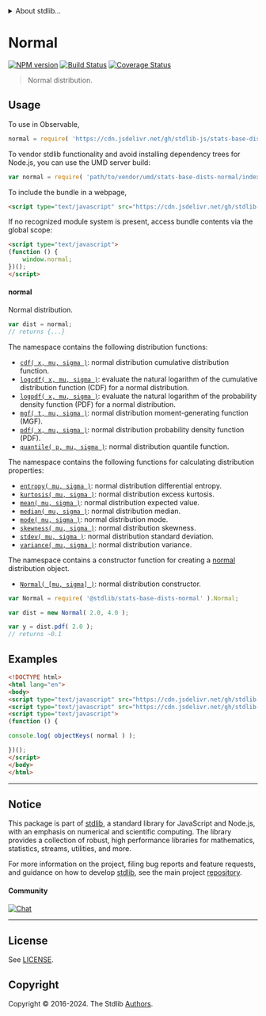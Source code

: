 <!--

@license Apache-2.0

Copyright (c) 2018 The Stdlib Authors.

Licensed under the Apache License, Version 2.0 (the "License");
you may not use this file except in compliance with the License.
You may obtain a copy of the License at

   http://www.apache.org/licenses/LICENSE-2.0

Unless required by applicable law or agreed to in writing, software
distributed under the License is distributed on an "AS IS" BASIS,
WITHOUT WARRANTIES OR CONDITIONS OF ANY KIND, either express or implied.
See the License for the specific language governing permissions and
limitations under the License.

-->


<details>
  <summary>
    About stdlib...
  </summary>
  <p>We believe in a future in which the web is a preferred environment for numerical computation. To help realize this future, we've built stdlib. stdlib is a standard library, with an emphasis on numerical and scientific computation, written in JavaScript (and C) for execution in browsers and in Node.js.</p>
  <p>The library is fully decomposable, being architected in such a way that you can swap out and mix and match APIs and functionality to cater to your exact preferences and use cases.</p>
  <p>When you use stdlib, you can be absolutely certain that you are using the most thorough, rigorous, well-written, studied, documented, tested, measured, and high-quality code out there.</p>
  <p>To join us in bringing numerical computing to the web, get started by checking us out on <a href="https://github.com/stdlib-js/stdlib">GitHub</a>, and please consider <a href="https://opencollective.com/stdlib">financially supporting stdlib</a>. We greatly appreciate your continued support!</p>
</details>

# Normal

[![NPM version][npm-image]][npm-url] [![Build Status][test-image]][test-url] [![Coverage Status][coverage-image]][coverage-url] <!-- [![dependencies][dependencies-image]][dependencies-url] -->

> Normal distribution.



<section class="usage">

## Usage

To use in Observable,

```javascript
normal = require( 'https://cdn.jsdelivr.net/gh/stdlib-js/stats-base-dists-normal@v0.2.1-umd/browser.js' )
```

To vendor stdlib functionality and avoid installing dependency trees for Node.js, you can use the UMD server build:

```javascript
var normal = require( 'path/to/vendor/umd/stats-base-dists-normal/index.js' )
```

To include the bundle in a webpage,

```html
<script type="text/javascript" src="https://cdn.jsdelivr.net/gh/stdlib-js/stats-base-dists-normal@v0.2.1-umd/browser.js"></script>
```

If no recognized module system is present, access bundle contents via the global scope:

```html
<script type="text/javascript">
(function () {
    window.normal;
})();
</script>
```

#### normal

Normal distribution.

```javascript
var dist = normal;
// returns {...}
```

The namespace contains the following distribution functions:

<!-- <toc pattern="*+(cdf|pdf|mgf|quantile)*"> -->

<div class="namespace-toc">

-   <span class="signature">[`cdf( x, mu, sigma )`][@stdlib/stats/base/dists/normal/cdf]</span><span class="delimiter">: </span><span class="description">normal distribution cumulative distribution function.</span>
-   <span class="signature">[`logcdf( x, mu, sigma )`][@stdlib/stats/base/dists/normal/logcdf]</span><span class="delimiter">: </span><span class="description">evaluate the natural logarithm of the cumulative distribution function (CDF) for a normal distribution.</span>
-   <span class="signature">[`logpdf( x, mu, sigma )`][@stdlib/stats/base/dists/normal/logpdf]</span><span class="delimiter">: </span><span class="description">evaluate the natural logarithm of the probability density function (PDF) for a normal distribution.</span>
-   <span class="signature">[`mgf( t, mu, sigma )`][@stdlib/stats/base/dists/normal/mgf]</span><span class="delimiter">: </span><span class="description">normal distribution moment-generating function (MGF).</span>
-   <span class="signature">[`pdf( x, mu, sigma )`][@stdlib/stats/base/dists/normal/pdf]</span><span class="delimiter">: </span><span class="description">normal distribution probability density function (PDF).</span>
-   <span class="signature">[`quantile( p, mu, sigma )`][@stdlib/stats/base/dists/normal/quantile]</span><span class="delimiter">: </span><span class="description">normal distribution quantile function.</span>

</div>

<!-- </toc> -->

The namespace contains the following functions for calculating distribution properties:

<!-- <toc pattern="*+(entropy|kurtosis|mean|median|mode|skewness|stdev|variance)*"> -->

<div class="namespace-toc">

-   <span class="signature">[`entropy( mu, sigma )`][@stdlib/stats/base/dists/normal/entropy]</span><span class="delimiter">: </span><span class="description">normal distribution differential entropy.</span>
-   <span class="signature">[`kurtosis( mu, sigma )`][@stdlib/stats/base/dists/normal/kurtosis]</span><span class="delimiter">: </span><span class="description">normal distribution excess kurtosis.</span>
-   <span class="signature">[`mean( mu, sigma )`][@stdlib/stats/base/dists/normal/mean]</span><span class="delimiter">: </span><span class="description">normal distribution expected value.</span>
-   <span class="signature">[`median( mu, sigma )`][@stdlib/stats/base/dists/normal/median]</span><span class="delimiter">: </span><span class="description">normal distribution median.</span>
-   <span class="signature">[`mode( mu, sigma )`][@stdlib/stats/base/dists/normal/mode]</span><span class="delimiter">: </span><span class="description">normal distribution mode.</span>
-   <span class="signature">[`skewness( mu, sigma )`][@stdlib/stats/base/dists/normal/skewness]</span><span class="delimiter">: </span><span class="description">normal distribution skewness.</span>
-   <span class="signature">[`stdev( mu, sigma )`][@stdlib/stats/base/dists/normal/stdev]</span><span class="delimiter">: </span><span class="description">normal distribution standard deviation.</span>
-   <span class="signature">[`variance( mu, sigma )`][@stdlib/stats/base/dists/normal/variance]</span><span class="delimiter">: </span><span class="description">normal distribution variance.</span>

</div>

<!-- </toc> -->

The namespace contains a constructor function for creating a [normal][normal-distribution] distribution object.

<!-- <toc pattern="*ctor*"> -->

<div class="namespace-toc">

-   <span class="signature">[`Normal( [mu, sigma] )`][@stdlib/stats/base/dists/normal/ctor]</span><span class="delimiter">: </span><span class="description">normal distribution constructor.</span>

</div>

<!-- </toc> -->

```javascript
var Normal = require( '@stdlib/stats-base-dists-normal' ).Normal;

var dist = new Normal( 2.0, 4.0 );

var y = dist.pdf( 2.0 );
// returns ~0.1
```

</section>

<!-- /.usage -->

<section class="examples">

## Examples

<!-- TODO: better examples -->

<!-- eslint no-undef: "error" -->

```html
<!DOCTYPE html>
<html lang="en">
<body>
<script type="text/javascript" src="https://cdn.jsdelivr.net/gh/stdlib-js/utils-keys@umd/browser.js"></script>
<script type="text/javascript" src="https://cdn.jsdelivr.net/gh/stdlib-js/stats-base-dists-normal@v0.2.1-umd/browser.js"></script>
<script type="text/javascript">
(function () {

console.log( objectKeys( normal ) );

})();
</script>
</body>
</html>
```

</section>

<!-- /.examples -->

<!-- Section for related `stdlib` packages. Do not manually edit this section, as it is automatically populated. -->

<section class="related">

</section>

<!-- /.related -->

<!-- Section for all links. Make sure to keep an empty line after the `section` element and another before the `/section` close. -->


<section class="main-repo" >

* * *

## Notice

This package is part of [stdlib][stdlib], a standard library for JavaScript and Node.js, with an emphasis on numerical and scientific computing. The library provides a collection of robust, high performance libraries for mathematics, statistics, streams, utilities, and more.

For more information on the project, filing bug reports and feature requests, and guidance on how to develop [stdlib][stdlib], see the main project [repository][stdlib].

#### Community

[![Chat][chat-image]][chat-url]

---

## License

See [LICENSE][stdlib-license].


## Copyright

Copyright &copy; 2016-2024. The Stdlib [Authors][stdlib-authors].

</section>

<!-- /.stdlib -->

<!-- Section for all links. Make sure to keep an empty line after the `section` element and another before the `/section` close. -->

<section class="links">

[npm-image]: http://img.shields.io/npm/v/@stdlib/stats-base-dists-normal.svg
[npm-url]: https://npmjs.org/package/@stdlib/stats-base-dists-normal

[test-image]: https://github.com/stdlib-js/stats-base-dists-normal/actions/workflows/test.yml/badge.svg?branch=v0.2.1
[test-url]: https://github.com/stdlib-js/stats-base-dists-normal/actions/workflows/test.yml?query=branch:v0.2.1

[coverage-image]: https://img.shields.io/codecov/c/github/stdlib-js/stats-base-dists-normal/main.svg
[coverage-url]: https://codecov.io/github/stdlib-js/stats-base-dists-normal?branch=main

<!--

[dependencies-image]: https://img.shields.io/david/stdlib-js/stats-base-dists-normal.svg
[dependencies-url]: https://david-dm.org/stdlib-js/stats-base-dists-normal/main

-->

[chat-image]: https://img.shields.io/gitter/room/stdlib-js/stdlib.svg
[chat-url]: https://app.gitter.im/#/room/#stdlib-js_stdlib:gitter.im

[stdlib]: https://github.com/stdlib-js/stdlib

[stdlib-authors]: https://github.com/stdlib-js/stdlib/graphs/contributors

[umd]: https://github.com/umdjs/umd
[es-module]: https://developer.mozilla.org/en-US/docs/Web/JavaScript/Guide/Modules

[deno-url]: https://github.com/stdlib-js/stats-base-dists-normal/tree/deno
[deno-readme]: https://github.com/stdlib-js/stats-base-dists-normal/blob/deno/README.md
[umd-url]: https://github.com/stdlib-js/stats-base-dists-normal/tree/umd
[umd-readme]: https://github.com/stdlib-js/stats-base-dists-normal/blob/umd/README.md
[esm-url]: https://github.com/stdlib-js/stats-base-dists-normal/tree/esm
[esm-readme]: https://github.com/stdlib-js/stats-base-dists-normal/blob/esm/README.md
[branches-url]: https://github.com/stdlib-js/stats-base-dists-normal/blob/main/branches.md

[stdlib-license]: https://raw.githubusercontent.com/stdlib-js/stats-base-dists-normal/main/LICENSE

[normal-distribution]: https://en.wikipedia.org/wiki/Normal_distribution

<!-- <toc-links> -->

[@stdlib/stats/base/dists/normal/ctor]: https://github.com/stdlib-js/stats-base-dists-normal-ctor/tree/umd

[@stdlib/stats/base/dists/normal/entropy]: https://github.com/stdlib-js/stats-base-dists-normal-entropy/tree/umd

[@stdlib/stats/base/dists/normal/kurtosis]: https://github.com/stdlib-js/stats-base-dists-normal-kurtosis/tree/umd

[@stdlib/stats/base/dists/normal/mean]: https://github.com/stdlib-js/stats-base-dists-normal-mean/tree/umd

[@stdlib/stats/base/dists/normal/median]: https://github.com/stdlib-js/stats-base-dists-normal-median/tree/umd

[@stdlib/stats/base/dists/normal/mode]: https://github.com/stdlib-js/stats-base-dists-normal-mode/tree/umd

[@stdlib/stats/base/dists/normal/skewness]: https://github.com/stdlib-js/stats-base-dists-normal-skewness/tree/umd

[@stdlib/stats/base/dists/normal/stdev]: https://github.com/stdlib-js/stats-base-dists-normal-stdev/tree/umd

[@stdlib/stats/base/dists/normal/variance]: https://github.com/stdlib-js/stats-base-dists-normal-variance/tree/umd

[@stdlib/stats/base/dists/normal/cdf]: https://github.com/stdlib-js/stats-base-dists-normal-cdf/tree/umd

[@stdlib/stats/base/dists/normal/logcdf]: https://github.com/stdlib-js/stats-base-dists-normal-logcdf/tree/umd

[@stdlib/stats/base/dists/normal/logpdf]: https://github.com/stdlib-js/stats-base-dists-normal-logpdf/tree/umd

[@stdlib/stats/base/dists/normal/mgf]: https://github.com/stdlib-js/stats-base-dists-normal-mgf/tree/umd

[@stdlib/stats/base/dists/normal/pdf]: https://github.com/stdlib-js/stats-base-dists-normal-pdf/tree/umd

[@stdlib/stats/base/dists/normal/quantile]: https://github.com/stdlib-js/stats-base-dists-normal-quantile/tree/umd

<!-- </toc-links> -->

</section>

<!-- /.links -->
